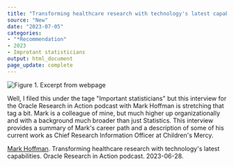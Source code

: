 ```yaml
---
title: "Transforming healthcare research with technology's latest capabilities"
source: "New"
date: "2023-07-05"
categories:
- "*Recommendation"
- 2023
- Improtant statisticians
output: html_document
page_update: complete
---
```


![Figure 1. Excerpt from webpage](http://www.pmean.com/new-images/23/hoffman-interview-01.png)

<div class="notes">

Well, I filed this under the tage "Important statisticians" but this interview for the Oracle Research in Action podcast with Mark Hoffman is stretching that tag a bit. Mark is a colleague of mine, but much higher up organizationally and with a background much broader than just Statistics. This interview provides a summary of Mark's career path and a description of some of his current work as Chief Research Information Officer at Children's Mercy.

[Mark Hoffman][hof1]. Transforming healthcare research with technology's latest capabilities. Oracle Research in Action podcast. 2023-06-28.

[hof1]: https://open.spotify.com/episode/0avS65Zz7hcAwA3Nur5Aeu

</div>
